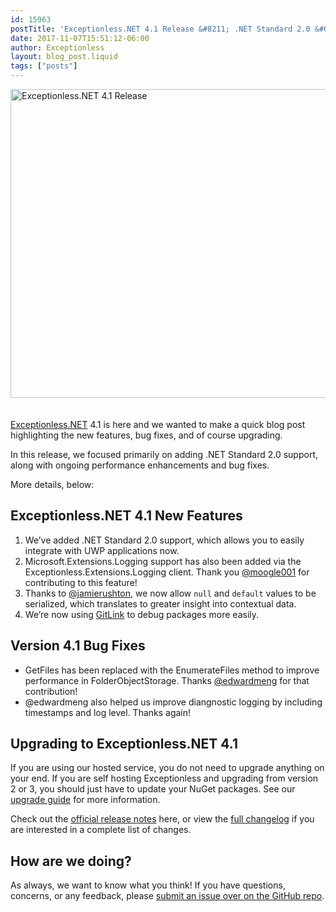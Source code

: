 ```yaml
---
id: 15963
postTitle: 'Exceptionless.NET 4.1 Release &#8211; .NET Standard 2.0 &#038; Microsoft.Extensions.Logging Support, and more!'
date: 2017-11-07T15:51:12-06:00
author: Exceptionless
layout: blog_post.liquid
tags: ["posts"]
---
```

<img loading="lazy" class="aligncenter size-large wp-image-15970" style="margin-bottom: 20px;" src="https://exceptionless.com/assets/exceptionless-net-4-1-release-1024x538.jpg" alt="Exceptionless.NET 4.1 Release" width="940" height="494" data-id="15970" srcset="https://exceptionless.com/assets/exceptionless-net-4-1-release-1024x538.jpg 1024w, https://exceptionless.com/assets/exceptionless-net-4-1-release-300x158.jpg 300w, https://exceptionless.com/assets/exceptionless-net-4-1-release-768x403.jpg 768w, https://exceptionless.com/assets/exceptionless-net-4-1-release.jpg 1200w" sizes="(max-width: 940px) 100vw, 940px" />

[Exceptionless.NET](https://github.com/exceptionless/Exceptionless.Net) 4.1 is here and we wanted to make a quick blog post highlighting the new features, bug fixes, and of course upgrading.

In this release, we focused primarily on adding .NET Standard 2.0 support, along with ongoing performance enhancements and bug fixes.

More details, below:<!--more-->

## Exceptionless.NET 4.1 New Features

  1. We&#8217;ve added .NET Standard 2.0 support, which allows you to easily integrate with UWP applications now.
  2. Microsoft.Extensions.Logging support has also been added via the Exceptionless.Extensions.Logging client. Thank you [@moogle001](https://github.com/moogle001) for contributing to this feature!
  3. Thanks to [@jamierushton](https://github.com/jamierushton), we now allow `null` and `default` values to be serialized, which translates to greater insight into contextual data.
  4. We&#8217;re now using [GitLink](https://github.com/GitTools/GitLink) to debug packages more easily.

## Version 4.1 Bug Fixes

  * GetFiles has been replaced with the EnumerateFiles method to improve performance in FolderObjectStorage. Thanks [@edwardmeng](https://github.com/edwardmeng) for that contribution!
  * @edwardmeng also helped us improve diangnostic logging by including timestamps and log level. Thanks again!

## Upgrading to Exceptionless.NET 4.1

If you are using our hosted service, you do not need to upgrade anything on your end. If you are self hosting Exceptionless and upgrading from version 2 or 3, you should just have to update your NuGet packages. See our [upgrade guide](https://github.com/exceptionless/Exceptionless.Net/wiki/Upgrading) for more information.

Check out the [official release notes](https://github.com/exceptionless/Exceptionless.Net/releases/tag/v4.1.0) here, or view the [full changelog](https://github.com/exceptionless/Exceptionless.Net/compare/v4.0.4...v4.1.0) if you are interested in a complete list of changes.

## How are we doing?

As always, we want to know what you think! If you have questions, concerns, or any feedback, please [submit an issue over on the GitHub repo](https://github.com/exceptionless/Exceptionless.Net/issues/new).

&nbsp;
